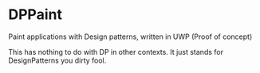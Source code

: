 # DPPaint
Paint applications with Design patterns, written in UWP (Proof of concept)

This has nothing to do with DP in other contexts.
It just stands for DesignPatterns you dirty fool.
